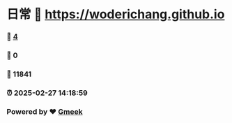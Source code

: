 # 日常 :link: https://woderichang.github.io 
### :page_facing_up: [4](https://woderichang.github.io/tag.html) 
### :speech_balloon: 0 
### :hibiscus: 11841 
### :alarm_clock: 2025-02-27 14:18:59 
### Powered by :heart: [Gmeek](https://github.com/Meekdai/Gmeek)
